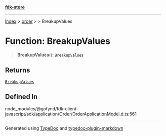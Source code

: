 [**fdk-store**](../../../README.md)
***

[Index](../../../API.md) > [order](../../README.md) > [<internal>](../README.md) > BreakupValues

# Function: BreakupValues

> **BreakupValues**(): [`BreakupValues`](../type-aliases/type-alias.BreakupValues.md)

## Returns

[`BreakupValues`](../type-aliases/type-alias.BreakupValues.md)

## Defined In

node\_modules/@gofynd/fdk-client-javascript/sdk/application/Order/OrderApplicationModel.d.ts:561

***
Generated using [TypeDoc](https://typedoc.org/) and [typedoc-plugin-markdown](https://www.npmjs.com/package/typedoc-plugin-markdown)
